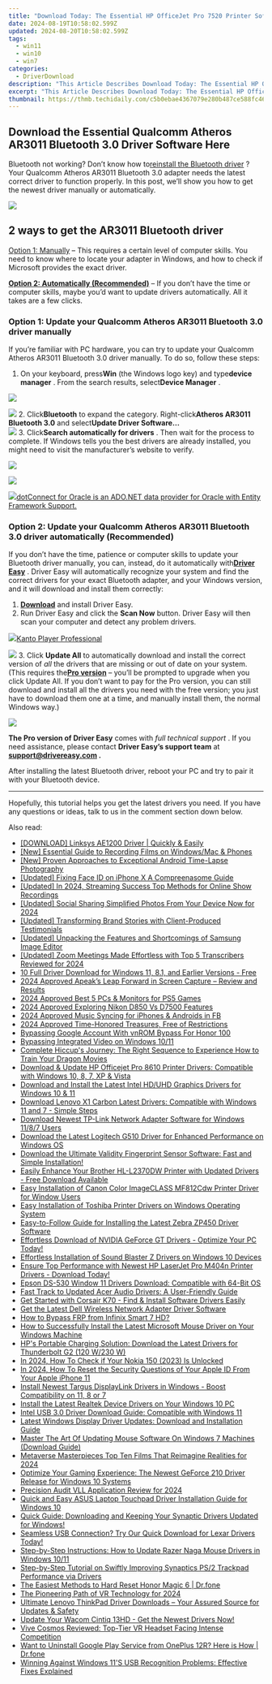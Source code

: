 ```yaml
---
title: "Download Today: The Essential HP OfficeJet Pro 7520 Printer Software Package"
date: 2024-08-19T10:58:02.599Z
updated: 2024-08-20T10:58:02.599Z
tags:
  - win11
  - win10
  - win7
categories:
  - DriverDownload
description: "This Article Describes Download Today: The Essential HP OfficeJet Pro 7520 Printer Software Package"
excerpt: "This Article Describes Download Today: The Essential HP OfficeJet Pro 7520 Printer Software Package"
thumbnail: https://thmb.techidaily.com/c5b0ebae4367079e280b487ce588fc466a9ede57f33408103ebb2dc34b6570fb.jpg
---
```


## Download the Essential Qualcomm Atheros AR3011 Bluetooth 3.0 Driver Software Here

Bluetooth not working? Don’t know how to[reinstall the Bluetooth driver](https://tools.techidaily.com/drivereasy/download/) ? Your Qualcomm Atheros AR3011 Bluetooth 3.0 adapter needs the latest correct driver to function properly. In this post, we’ll show you how to get the newest driver manually or automatically.

<!-- affiliate ads begin -->
<a href="https://shop.manycam.com/order/checkout.php?PRODS=17728032&QTY=1&AFFILIATE=108875&CART=1"><img src="https://secure.avangate.com/images/merchant/8230bea7d54bcdf99cdfe85cb07313d5/mcaffbanner920x120.png" border="0"></a>
<!-- affiliate ads end -->
## 2 ways to get the AR3011 Bluetooth driver

[Option 1: Manually](https://tools.techidaily.com/drivereasy/download/) – This requires a certain level of computer skills. You need to know where to locate your adapter in Windows, and how to check if Microsoft provides the exact driver.

[**Option 2: Automatically (Recommended)**](https://www.drivereasy.com/knowledge/download-qualcomm-atheros-ar3011-bluetooth-3-0-driver/#option2) – If you don’t have the time or computer skills, maybe you’d want to update drivers automatically. All it takes are a few clicks.

### Option 1: Update your Qualcomm Atheros AR3011 Bluetooth 3.0 driver manually

 If you’re familiar with PC hardware, you can try to update your Qualcomm Atheros AR3011 Bluetooth 3.0 driver manually. To do so, follow these steps:

1. On your keyboard, press**Win** (the Windows logo key) and type**device** **manager** . From the search results, select**Device Manager** .  
<!-- affiliate ads begin -->
<a href="https://secure.2checkout.com/order/checkout.php?PRODS=19080710&QTY=1&AFFILIATE=108875&CART=1"><img src="https://smart-seo-tool.com/images/SmartSEOAuditorBox.png" border="0"></a>
<!-- affiliate ads end -->
![](https://images.drivereasy.com/wp-content/uploads/2021/01/device-manager-win-search-1.jpg)
2. Click**Bluetooth** to expand the category. Right-click**Atheros AR3011 Bluetooth 3.0** and select**Update Driver Software…**  
![](https://images.drivereasy.com/wp-content/uploads/2021/01/ar3011-update-1.jpg)
3. Click**Search automatically for drivers** . Then wait for the process to complete. If Windows tells you the best drivers are already installed, you might need to visit the manufacturer’s website to verify.  
<!-- affiliate ads begin -->
<a href="https://shop.mondly.com/affiliate.php?ACCOUNT=ATISTUDI&AFFILIATE=108875&PATH=https%3A%2F%2Fwww.mondly.com%3FAFFILIATE%3D108875%26RESOURCE%3D%2BBusiness%2B970x90%2B"><img src="https://secure.avangate.com/images/merchant/69c418c33ec2e1a4267fa9bb77fa1428/business-970x90.gif" border="0"></a>
<!-- affiliate ads end -->
![](https://images.drivereasy.com/wp-content/uploads/2021/01/ar3011-update-2.jpg)

<!-- affiliate ads begin -->
<a href="https://checkout.devart.com/order/checkout.php?PRODS=5023555&QTY=1&AFFILIATE=108875&CART=1"><img src="https://secure.avangate.com/images/merchant/45b430710ad04765a6afd58d9d9fafca/products/dotConnect_O.png" border="0">dotConnect for Oracle is an ADO.NET data provider for Oracle with Entity Framework Support.</a>
<!-- affiliate ads end -->
### Option 2: Update your Qualcomm Atheros AR3011 Bluetooth 3.0 driver automatically (Recommended)

 If you don’t have the time, patience or computer skills to update your Bluetooth driver manually, you can, instead, do it automatically with[**Driver Easy**](https://tools.techidaily.com/drivereasy/download/) . Driver Easy will automatically recognize your system and find the correct drivers for your exact Bluetooth adapter, and your Windows version, and it will download and install them correctly:

1. **[Download](https://tools.techidaily.com/drivereasy/download/)**  and install Driver Easy.
2. Run Driver Easy and click the **Scan Now** button. Driver Easy will then scan your computer and detect any problem drivers.  
<!-- affiliate ads begin -->
<a href="https://secure.2checkout.com/order/checkout.php?PRODS=4742929&QTY=1&AFFILIATE=108875&CART=1"><img src="https://secure.avangate.com/images/merchant/e09fdffe648a30658a9657bbed7b2388/products/boxshot(2).png" border="0">Kanto Player Professional</a>
<!-- affiliate ads end -->
![](https://images.drivereasy.com/wp-content/uploads/2020/08/Scan-now.jpg)
3. Click **Update All** to automatically download and install the correct version of _all_ the drivers that are missing or out of date on your system.(This requires the[**Pro version**](https://tools.techidaily.com/drivereasy/download/) – you’ll be prompted to upgrade when you click Update All. If you don’t want to pay for the Pro version, you can still download and install all the drivers you need with the free version; you just have to download them one at a time, and manually install them, the normal Windows way.)  
<!-- affiliate ads begin -->

<!-- affiliate ads end -->
![](https://images.drivereasy.com/wp-content/uploads/2021/01/de-ar3011-update.jpg)

**The Pro version of Driver Easy** comes with _full technical support_ . If you need assistance, please contact **Driver Easy’s support team** at **[support@drivereasy.com](https://tools.techidaily.com/drivereasy/download/) .**

 After installing the latest Bluetooth driver, reboot your PC and try to pair it with your Bluetooth device.

---

 Hopefully, this tutorial helps you get the latest drivers you need. If you have any questions or ideas, talk to us in the comment section down below.

<ins class="adsbygoogle"
     style="display:block"
     data-ad-format="autorelaxed"
     data-ad-client="ca-pub-7571918770474297"
     data-ad-slot="1223367746"></ins>



<ins class="adsbygoogle"
     style="display:block"
     data-ad-client="ca-pub-7571918770474297"
     data-ad-slot="8358498916"
     data-ad-format="auto"
     data-full-width-responsive="true"></ins>

<span class="atpl-alsoreadstyle">Also read:</span>
<div><ul>
<li><a href="https://hardware-help.techidaily.com/download-linksys-ae1200-driver-quickly-and-easily/"><u>[DOWNLOAD] Linksys AE1200 Driver | Quickly & Easily</u></a></li>
<li><a href="https://screen-sharing-recording.techidaily.com/new-essential-guide-to-recording-films-on-windowsmac-and-phones/"><u>[New] Essential Guide to Recording Films on Windows/Mac & Phones</u></a></li>
<li><a href="https://extra-guidance.techidaily.com/new-proven-approaches-to-exceptional-android-time-lapse-photography/"><u>[New] Proven Approaches to Exceptional Android Time-Lapse Photography</u></a></li>
<li><a href="https://some-techniques.techidaily.com/updated-fixing-face-id-on-iphone-x-a-compreenasome-guide/"><u>[Updated] Fixing Face ID on iPhone X  A Compreenasome Guide</u></a></li>
<li><a href="https://on-screen-recording.techidaily.com/updated-in-2024-streaming-success-top-methods-for-online-show-recordings/"><u>[Updated] In 2024, Streaming Success  Top Methods for Online Show Recordings</u></a></li>
<li><a href="https://snapchat-videos.techidaily.com/updated-social-sharing-simplified-photos-from-your-device-now-for-2024/"><u>[Updated] Social Sharing Simplified  Photos From Your Device Now for 2024</u></a></li>
<li><a href="https://some-guidance.techidaily.com/updated-transforming-brand-stories-with-client-produced-testimonials/"><u>[Updated] Transforming Brand Stories with Client-Produced Testimonials</u></a></li>
<li><a href="https://some-approaches.techidaily.com/updated-unpacking-the-features-and-shortcomings-of-samsung-image-editor/"><u>[Updated] Unpacking the Features and Shortcomings of Samsung Image Editor</u></a></li>
<li><a href="https://screen-video-capture.techidaily.com/updated-zoom-meetings-made-effortless-with-top-5-transcribers-reviewed-for-2024/"><u>[Updated] Zoom Meetings Made Effortless with Top 5 Transcribers Reviewed for 2024</u></a></li>
<li><a href="https://hardware-help.techidaily.com/10-full-driver-download-for-windows-11-81-and-earlier-versions-free/"><u>10 Full Driver Download for Windows 11, 8.1, and Earlier Versions - Free</u></a></li>
<li><a href="https://on-screen-recording.techidaily.com/2024-approved-apeaks-leap-forward-in-screen-capture-review-and-results/"><u>2024 Approved  Apeak’s Leap Forward in Screen Capture – Review and Results</u></a></li>
<li><a href="https://extra-resources.techidaily.com/2024-approved-best-5-pcs-and-monitors-for-ps5-games/"><u>2024 Approved  Best 5 PCs & Monitors for PS5 Games</u></a></li>
<li><a href="https://some-knowledge.techidaily.com/2024-approved-exploring-nikon-d850-vs-d7500-features/"><u>2024 Approved  Exploring Nikon D850 Vs D7500 Features</u></a></li>
<li><a href="https://facebook-video-recording.techidaily.com/2024-approved-music-syncing-for-iphones-and-androids-in-fb/"><u>2024 Approved  Music Syncing for iPhones & Androids in FB</u></a></li>
<li><a href="https://fox-boxes.techidaily.com/2024-approved-time-honored-treasures-free-of-restrictions/"><u>2024 Approved  Time-Honored Treasures, Free of Restrictions</u></a></li>
<li><a href="https://unlock-android.techidaily.com/bypassing-google-account-with-vnrom-bypass-for-honor-100-by-drfone-android/"><u>Bypassing Google Account With vnROM Bypass For Honor 100</u></a></li>
<li><a href="https://win11-tips.techidaily.com/bypassing-integrated-video-on-windows-1011/"><u>Bypassing Integrated Video on Windows 10/11</u></a></li>
<li><a href="https://techno-recovery.techidaily.com/complete-hiccups-journey-the-right-sequence-to-experience-how-to-train-your-dragon-movies/"><u>Complete Hiccup's Journey: The Right Sequence to Experience How to Train Your Dragon Movies</u></a></li>
<li><a href="https://hardware-help.techidaily.com/download-and-update-hp-officejet-pro-8610-printer-drivers-compatible-with-windows-10-8-7-xp-and-vista/"><u>Download & Update HP Officejet Pro 8610 Printer Drivers: Compatible with Windows 10, 8, 7, XP & Vista</u></a></li>
<li><a href="https://hardware-help.techidaily.com/download-and-install-the-latest-intel-hduhd-graphics-drivers-for-windows-10-and-11/"><u>Download and Install the Latest Intel HD/UHD Graphics Drivers for Windows 10 & 11</u></a></li>
<li><a href="https://hardware-help.techidaily.com/download-lenovo-x1-carbon-latest-drivers-compatible-with-windows-11-and-7-simple-steps/"><u>Download Lenovo X1 Carbon Latest Drivers: Compatible with Windows 11 and 7 - Simple Steps</u></a></li>
<li><a href="https://hardware-help.techidaily.com/download-newest-tp-link-network-adapter-software-for-windows-1187-users/"><u>Download Newest TP-Link Network Adapter Software for Windows 11/8/7 Users</u></a></li>
<li><a href="https://hardware-help.techidaily.com/download-the-latest-logitech-g510-driver-for-enhanced-performance-on-windows-os/"><u>Download the Latest Logitech G510 Driver for Enhanced Performance on Windows OS</u></a></li>
<li><a href="https://hardware-help.techidaily.com/download-the-ultimate-validity-fingerprint-sensor-software-fast-and-simple-installation/"><u>Download the Ultimate Validity Fingerprint Sensor Software: Fast and Simple Installation!</u></a></li>
<li><a href="https://hardware-help.techidaily.com/easily-enhance-your-brother-hl-l2370dw-printer-with-updated-drivers-free-download-available/"><u>Easily Enhance Your Brother HL-L2370DW Printer with Updated Drivers - Free Download Available</u></a></li>
<li><a href="https://hardware-help.techidaily.com/easy-installation-of-canon-color-imageclass-mf812cdw-printer-driver-for-window-users/"><u>Easy Installation of Canon Color ImageCLASS MF812Cdw Printer Driver for Window Users</u></a></li>
<li><a href="https://hardware-help.techidaily.com/easy-installation-of-toshiba-printer-drivers-on-windows-operating-system/"><u>Easy Installation of Toshiba Printer Drivers on Windows Operating System</u></a></li>
<li><a href="https://hardware-help.techidaily.com/easy-to-follow-guide-for-installing-the-latest-zebra-zp450-driver-software/"><u>Easy-to-Follow Guide for Installing the Latest Zebra ZP450 Driver Software</u></a></li>
<li><a href="https://hardware-help.techidaily.com/effortless-download-of-nvidia-geforce-gt-drivers-optimize-your-pc-today/"><u>Effortless Download of NVIDIA GeForce GT Drivers - Optimize Your PC Today!</u></a></li>
<li><a href="https://hardware-help.techidaily.com/effortless-installation-of-sound-blaster-z-drivers-on-windows-10-devices/"><u>Effortless Installation of Sound Blaster Z Drivers on Windows 10 Devices</u></a></li>
<li><a href="https://hardware-help.techidaily.com/1722977567812-ensure-top-performance-with-newest-hp-laserjet-pro-m404n-printer-drivers-download-today/"><u>Ensure Top Performance with Newest HP LaserJet Pro M404n Printer Drivers - Download Today!</u></a></li>
<li><a href="https://hardware-help.techidaily.com/epson-ds-530-window-11-drivers-download-compatible-with-64-bit-os/"><u>Epson DS-530 Window 11 Drivers Download: Compatible with 64-Bit OS</u></a></li>
<li><a href="https://hardware-help.techidaily.com/fast-track-to-updated-acer-audio-drivers-a-user-friendly-guide/"><u>Fast Track to Updated Acer Audio Drivers: A User-Friendly Guide</u></a></li>
<li><a href="https://hardware-help.techidaily.com/get-started-with-corsair-k70-find-and-install-software-drivers-easily/"><u>Get Started with Corsair K70 - Find & Install Software Drivers Easily</u></a></li>
<li><a href="https://hardware-help.techidaily.com/get-the-latest-dell-wireless-network-adapter-driver-software/"><u>Get the Latest Dell Wireless Network Adapter Driver Software</u></a></li>
<li><a href="https://bypass-frp.techidaily.com/how-to-bypass-frp-from-infinix-smart-7-hd-by-drfone-android/"><u>How to Bypass FRP from Infinix Smart 7 HD?</u></a></li>
<li><a href="https://hardware-help.techidaily.com/how-to-successfully-install-the-latest-microsoft-mouse-driver-on-your-windows-machine/"><u>How to Successfully Install the Latest Microsoft Mouse Driver on Your Windows Machine</u></a></li>
<li><a href="https://hardware-help.techidaily.com/hps-portable-charging-solution-download-the-latest-drivers-for-thunderbolt-g2-120-w230-w/"><u>HP's Portable Charging Solution: Download the Latest Drivers for Thunderbolt G2 (120 W/230 W)</u></a></li>
<li><a href="https://sim-unlock.techidaily.com/in-2024-how-to-check-if-your-nokia-150-2023-is-unlocked-by-drfone-android/"><u>In 2024, How To Check if Your Nokia 150 (2023) Is Unlocked</u></a></li>
<li><a href="https://apple-account.techidaily.com/in-2024-how-to-reset-the-security-questions-of-your-apple-id-from-your-apple-iphone-11-by-drfone-ios/"><u>In 2024, How To Reset the Security Questions of Your Apple ID From Your Apple iPhone 11</u></a></li>
<li><a href="https://hardware-help.techidaily.com/install-newest-targus-displaylink-drivers-in-windows-boost-compatibility-on-11-8-or-7/"><u>Install Newest Targus DisplayLink Drivers in Windows - Boost Compatibility on 11, 8 or 7</u></a></li>
<li><a href="https://hardware-help.techidaily.com/install-the-latest-realtek-device-drivers-on-your-windows-10-pc/"><u>Install the Latest Realtek Device Drivers on Your Windows 10 PC</u></a></li>
<li><a href="https://hardware-help.techidaily.com/intel-usb-30-driver-download-guide-compatible-with-windows-11/"><u>Intel USB 3.0 Driver Download Guide: Compatible with Windows 11</u></a></li>
<li><a href="https://hardware-help.techidaily.com/latest-windows-display-driver-updates-download-and-installation-guide/"><u>Latest Windows Display Driver Updates: Download and Installation Guide</u></a></li>
<li><a href="https://hardware-help.techidaily.com/master-the-art-of-updating-mouse-software-on-windows-7-machines-download-guide/"><u>Master The Art Of Updating Mouse Software On Windows 7 Machines (Download Guide)</u></a></li>
<li><a href="https://extra-guidance.techidaily.com/metaverse-masterpieces-top-ten-films-that-reimagine-realities-for-2024/"><u>Metaverse Masterpieces  Top Ten Films That Reimagine Realities for 2024</u></a></li>
<li><a href="https://hardware-help.techidaily.com/optimize-your-gaming-experience-the-newest-geforce-210-driver-release-for-windows-10-systems/"><u>Optimize Your Gaming Experience: The Newest GeForce 210 Driver Release for Windows 10 Systems</u></a></li>
<li><a href="https://extra-skills.techidaily.com/precision-audit-vll-application-review-for-2024/"><u>Precision Audit  VLL Application Review for 2024</u></a></li>
<li><a href="https://hardware-help.techidaily.com/quick-and-easy-asus-laptop-touchpad-driver-installation-guide-for-windows-10/"><u>Quick and Easy ASUS Laptop Touchpad Driver Installation Guide for Windows 10</u></a></li>
<li><a href="https://hardware-help.techidaily.com/quick-guide-downloading-and-keeping-your-synaptic-drivers-updated-for-windows/"><u>Quick Guide: Downloading and Keeping Your Synaptic Drivers Updated for Windows!</u></a></li>
<li><a href="https://hardware-help.techidaily.com/1722957417272-seamless-usb-connection-try-our-quick-download-for-lexar-drivers-today/"><u>Seamless USB Connection? Try Our Quick Download for Lexar Drivers Today!</u></a></li>
<li><a href="https://hardware-help.techidaily.com/step-by-step-instructions-how-to-update-razer-naga-mouse-drivers-in-windows-1011/"><u>Step-by-Step Instructions: How to Update Razer Naga Mouse Drivers in Windows 10/11</u></a></li>
<li><a href="https://hardware-help.techidaily.com/step-by-step-tutorial-on-swiftly-improving-synaptics-ps2-trackpad-performance-via-drivers/"><u>Step-by-Step Tutorial on Swiftly Improving Synaptics PS/2 Trackpad Performance via Drivers</u></a></li>
<li><a href="https://techidaily.com/the-easiest-methods-to-hard-reset-honor-magic-6-drfone-by-drfone-reset-android-reset-android/"><u>The Easiest Methods to Hard Reset Honor Magic 6 | Dr.fone</u></a></li>
<li><a href="https://some-approaches.techidaily.com/the-pioneering-path-of-vr-technology-for-2024/"><u>The Pioneering Path of VR Technology for 2024</u></a></li>
<li><a href="https://hardware-help.techidaily.com/ultimate-lenovo-thinkpad-driver-downloads-your-assured-source-for-updates-and-safety/"><u>Ultimate Lenovo ThinkPad Driver Downloads – Your Assured Source for Updates & Safety</u></a></li>
<li><a href="https://hardware-help.techidaily.com/update-your-wacom-cintiq-13hd-get-the-newest-drivers-now/"><u>Update Your Wacom Cintiq 13HD - Get the Newest Drivers Now!</u></a></li>
<li><a href="https://buynow-info.techidaily.com/vive-cosmos-reviewed-top-tier-vr-headset-facing-intense-competition/"><u>Vive Cosmos Reviewed: Top-Tier VR Headset Facing Intense Competition</u></a></li>
<li><a href="https://howto.techidaily.com/want-to-uninstall-google-play-service-from-oneplus-12r-here-is-how-drfone-by-drfone-fix-android-problems-fix-android-problems/"><u>Want to Uninstall Google Play Service from OnePlus 12R? Here is How | Dr.fone</u></a></li>
<li><a href="https://hardware-help.techidaily.com/winning-against-windows-11s-usb-recognition-problems-effective-fixes-explained/"><u>Winning Against Windows 11'S USB Recognition Problems: Effective Fixes Explained</u></a></li>
</ul></div>
